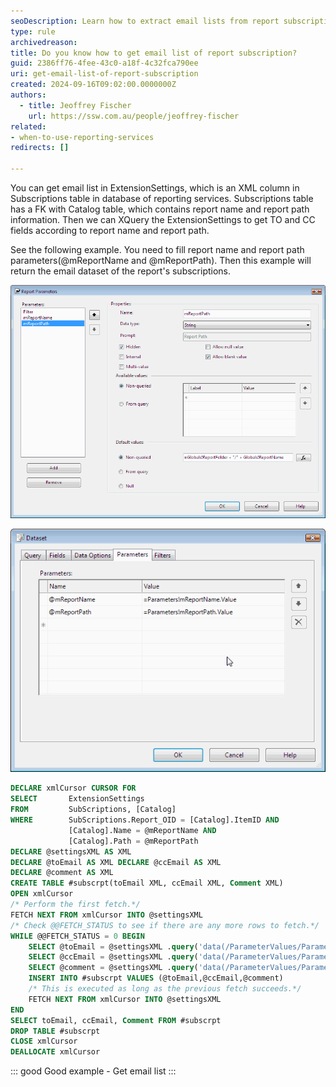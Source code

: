 ```yaml
---
seoDescription: Learn how to extract email lists from report subscriptions using SQL queries for effective reporting management
type: rule
archivedreason:
title: Do you know how to get email list of report subscription?
guid: 2386ff76-4fee-43c0-a18f-4c32fca790ee
uri: get-email-list-of-report-subscription
created: 2024-09-16T09:02:00.0000000Z
authors: 
  - title: Jeoffrey Fischer
    url: https://ssw.com.au/people/jeoffrey-fischer
related:
- when-to-use-reporting-services
redirects: []

---
```


You can get email list in ExtensionSettings, which is an XML column in Subscriptions table in database of reporting services. Subscriptions table has a FK with Catalog table, which contains report name and report path information. Then we can XQuery the ExtensionSettings to get TO and CC fields according to report name and report path.

<!--endintro-->

See the following example. You need to fill report name and report path parameters(@mReportName and @mReportPath). Then this example will return the email dataset of the report's subscriptions.

![Figure: Report parameters](GlobalParam.gif)

![Figure: Transfer parameters to dataset](DatasetParam.gif)

```sql
DECLARE xmlCursor CURSOR FOR 
SELECT       ExtensionSettings
FROM         SubScriptions, [Catalog]
WHERE        SubScriptions.Report_OID = [Catalog].ItemID AND 
             [Catalog].Name = @mReportName AND 
             [Catalog].Path = @mReportPath 
DECLARE @settingsXML AS XML 
DECLARE @toEmail AS XML DECLARE @ccEmail AS XML
DECLARE @comment AS XML 
CREATE TABLE #subscrpt(toEmail XML, ccEmail XML, Comment XML) 
OPEN xmlCursor 
/* Perform the first fetch.*/ 
FETCH NEXT FROM xmlCursor INTO @settingsXML 
/* Check @@FETCH_STATUS to see if there are any more rows to fetch.*/ 
WHILE @@FETCH_STATUS = 0 BEGIN
    SELECT @toEmail = @settingsXML .query('data(/ParameterValues/ParameterValue [Name = "TO"]/Value)')
    SELECT @ccEmail = @settingsXML .query('data(/ParameterValues/ParameterValue [Name = "CC"]/Value)')
    SELECT @comment = @settingsXML .query('data(/ParameterValues/ParameterValue [Name = "Comment"]/Value)')
    INSERT INTO #subscrpt VALUES (@toEmail,@ccEmail,@comment) 
    /* This is executed as long as the previous fetch succeeds.*/ 
    FETCH NEXT FROM xmlCursor INTO @settingsXML 
END
SELECT toEmail, ccEmail, Comment FROM #subscrpt 
DROP TABLE #subscrpt 
CLOSE xmlCursor 
DEALLOCATE xmlCursor

```

::: good
Good example - Get email list
:::
